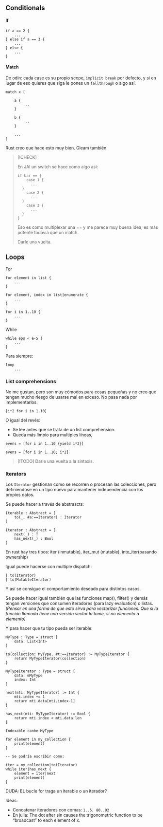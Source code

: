 ## Conditionals

#### If

```
if a == 2 {
	...
} else if a == 3 {
	...
} else {
	...
}
```

#### Match

De odin: cada case es su propio scope, `implicit break` por defecto, y si en lugar de eso quieres que siga le pones un `fallthrough` o algo así.

```
match x [

	a {
		...
	}

	b {
		...
	}

	...
]
```

Rust creo que hace esto muy bien.
Gleam también.

> [!CHECK]
>
> En JAI un switch se hace como algo así:
> 
> ```
> if bar == {
>     case 1 {
> 		...
> 	}
>     case 2 {
> 		...
> 	}
>     case 3 {
> 		...
> 	}
> }
> ```
> 
> Eso es como multiplexar una == y me parece muy buena idea, es más potente todavía que un match.
> 
> Darle una vuelta.


## Loops

For

```plaintext
for element in list {
    ...
}

for element, index in list|enumerate {
	...
}

for i in 1..10 {
    ...
}
```

While

```plaintext
while eps < e-5 {
    ...
}
```

Para siempre:

```plaintext
loop
    ...
```


### List comprehensions

No me gustan, pero son muy cómodos para cosas pequeñas y no creo que tengan mucho riesgo de usarse mal en exceso. No pasa nada por implementarlos.

```
[i*2 for i in 1.10]
```

O igual del revés:
- Se lee antes que se trata de un list comprehension.
- Queda más limpio para multiples líneas,

```
evens = [for i in 1..10 {yield i*2}]

evens = [for i in 1..10; i*2]
```

>[!TODO] Darle una vuelta a la sintaxis.

### Iterators

Los `Iterator` gestionan como se recorren o procesan las colecciones, pero definiendose en un tipo nuevo para mantener independencia con los propios datos.

Se puede hacer a través de abstrascts:

```
Iterable : Abstract = [
    to(_, #a:==Iterator) : Iterator
]

Iterator : Abstract = [
    next(_) : T
    has_next(_) : Bool
]
```


En rust hay tres tipos: iter (inmutable), iter_mut (mutable), into_iter(pasando ownership)

Igual puede hacerse con multiple dispatch:

```
| to(Iterator)
| to(MutableIterator)
```

Y así se consigue el comportamiento deseado para distintos casos.


Se puede hacer igual también que las funciones map(), filter() y demás tengan versiones que consumen iteradores (para lazy evaluation) o listas.
_(Pensar en una forma de que esto sirva para vectorizar funciones. Que si la función llamada tiene una versión vector la tome, si no elemento a elemento)_


Y para hacer que tu tipo pueda ser iterable:

```
MyType : Type = struct [
    data: List<Int>
]

to(collection: MyType, #t:==Iterator) := MyTypeIterator {
    return MyTypeIterator(collection)
}

MyTypeIterator : Type = struct [
    data: &MyType
    index: Int
]

next(mti: MyTypeIterator) := Int {
    mti.index += 1
    return mti.data[mti.index-1]
}

has_next(mti: MyTypeIterator) := Bool {
    return mti.index < mti.data|len
}

Indexable canbe MyType
```


```
for element in my_collection {
    print(element)
}

-- Se podría escribir como:

iter = my_collection|to(Iterator)
while iter|has_next {
    element = iter|next
    print(element)
}
```

DUDA: EL bucle for traga un iterable o un iterador?

Ideas:
- Concatenar iteradores con comas: `1..5, 80..92`
- En julia: The dot after sin causes the trigonometric function to be “broadcast” to each element of x.


